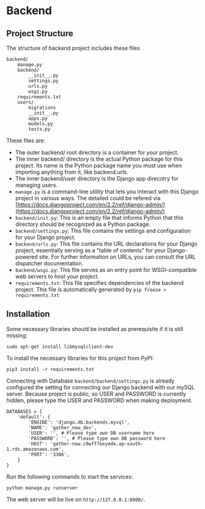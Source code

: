 # Backend

## Project Structure

The structure of backend project includes these files 

```
backend/
    manage.py
    backend/
        __init__.py
        settings.py
        urls.py
        wsgi.py
    requirements.txt
    users/
        migrations
        __init__.py
        apps.py
        models.py
        tests.py
```

These files are:
- The outer backend/ root directory is a container for your project. 
- The inner backend/ directory is the actual Python package for this project. Its name is the Python package name you must use when importing anything from it, like backend.urls.
- The inner backend/user directory is the Django app direcotry for managing users.
- `manage.py` is a command-line utility that lets you interact with this Django project in various ways. The detailed could be refered via [https://docs.djangoproject.com/en/2.2/ref/django-admin/](https://docs.djangoproject.com/en/2.2/ref/django-admin/)
- `backend/init.py`: This is an empty file that informs Python that this directory should be recognized as a Python package.
- `backend/settings.py`: This file contains the settings and configuration for your Django project. 
- `backend/urls.py`: This file contains the URL declarations for your Django project, essentially serving as a "table of contents" for your Django-powered site. For further information on URLs, you can consult the URL dispatcher documentation.
- `backend/wsgi.py`: This file serves as an entry point for WSGI-compatible web servers to host your project.
- `requirements.txt`: This file specifies dependencies of the backend project. This file is automatically generated by `pip freeze > requirements.txt` 


## Installation 
Some necessary libraries should be installed as prerequisite if it is still missing:
```
sudo apt-get install libmysqlclient-dev
```

To install the necessary libraries for this project from PyPI:
```
pip3 install -r requirements.txt 
```

Connecting with Database
`backend/backend/settings.py` is already configured the setting for connecting our Django backend with our mySQL server. Because project is public, so USER and PASSWORD is currently hidden, please type the USER and PASSWORD when making deployment.

```
DATABASES = {
    'default': {
        'ENGINE': 'django.db.backends.mysql',
        'NAME': 'gather_now_dev',
        'USER': '', # Please type own DB username here
        'PASSWORD': '', # Please type own DB password here
        'HOST': 'gather-now.c9wff7eeyede.ap-south-1.rds.amazonaws.com',
        'PORT': '3306',
    }
}
```

Run the following commands to start the services:
```
python manage.py runserver 
```
The web server will be live on `http://127.0.0.1:8000/`.


